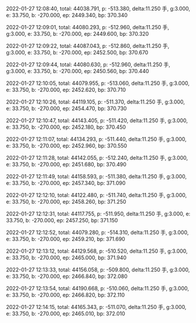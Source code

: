 2022-01-27 12:08:40, total: 44038.791, p: -513.380, delta:11.250 手, g:3.000, e: 33.750, b: -270.000, ep: 2449.340, bp: 370.340

2022-01-27 12:09:01, total: 44080.293, p: -512.960, delta:11.250 手, g:3.000, e: 33.750, b: -270.000, ep: 2449.600, bp: 370.320

2022-01-27 12:09:22, total: 44087.043, p: -512.860, delta:11.250 手, g:3.000, e: 33.750, b: -270.000, ep: 2452.500, bp: 370.670

2022-01-27 12:09:44, total: 44080.630, p: -512.960, delta:11.250 手, g:3.000, e: 33.750, b: -270.000, ep: 2450.560, bp: 370.440

2022-01-27 12:10:05, total: 44079.955, p: -513.060, delta:11.250 手, g:3.000, e: 33.750, b: -270.000, ep: 2452.620, bp: 370.710

2022-01-27 12:10:26, total: 44119.105, p: -511.370, delta:11.250 手, g:3.000, e: 33.750, b: -270.000, ep: 2454.470, bp: 370.730

2022-01-27 12:10:47, total: 44143.405, p: -511.420, delta:11.250 手, g:3.000, e: 33.750, b: -270.000, ep: 2452.180, bp: 370.450

2022-01-27 12:11:07, total: 44134.293, p: -511.440, delta:11.250 手, g:3.000, e: 33.750, b: -270.000, ep: 2452.960, bp: 370.550

2022-01-27 12:11:28, total: 44142.055, p: -512.240, delta:11.250 手, g:3.000, e: 33.750, b: -270.000, ep: 2451.680, bp: 370.490

2022-01-27 12:11:49, total: 44158.593, p: -511.380, delta:11.250 手, g:3.000, e: 33.750, b: -270.000, ep: 2457.340, bp: 371.090

2022-01-27 12:12:10, total: 44122.480, p: -511.740, delta:11.250 手, g:3.000, e: 33.750, b: -270.000, ep: 2458.260, bp: 371.250

2022-01-27 12:12:31, total: 44117.755, p: -511.950, delta:11.250 手, g:3.000, e: 33.750, b: -270.000, ep: 2457.250, bp: 371.150

2022-01-27 12:12:52, total: 44079.280, p: -514.310, delta:11.250 手, g:3.000, e: 33.750, b: -270.000, ep: 2459.210, bp: 371.690

2022-01-27 12:13:12, total: 44129.568, p: -510.520, delta:11.250 手, g:3.000, e: 33.750, b: -270.000, ep: 2465.000, bp: 371.940

2022-01-27 12:13:33, total: 44156.058, p: -509.800, delta:11.250 手, g:3.000, e: 33.750, b: -270.000, ep: 2466.840, bp: 372.080

2022-01-27 12:13:54, total: 44190.668, p: -510.060, delta:11.250 手, g:3.000, e: 33.750, b: -270.000, ep: 2466.820, bp: 372.110

2022-01-27 12:14:15, total: 44165.343, p: -511.070, delta:11.250 手, g:3.000, e: 33.750, b: -270.000, ep: 2465.010, bp: 372.010